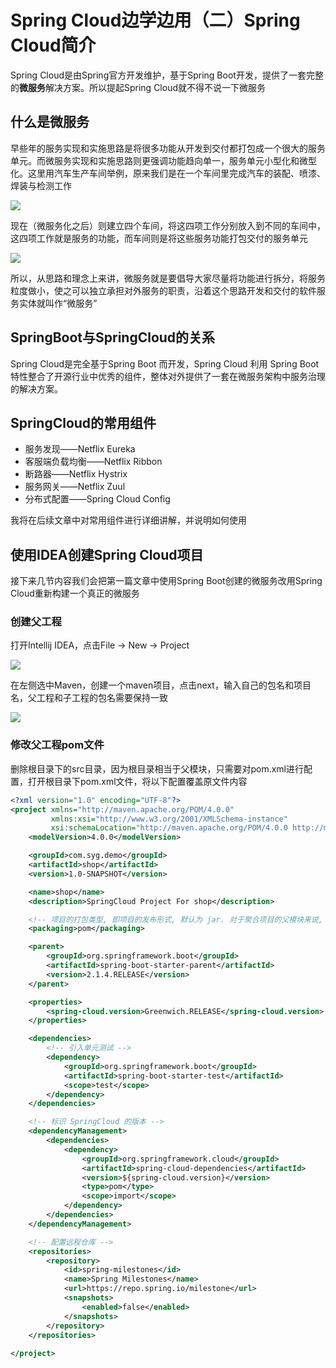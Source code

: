# Spring Cloud边学边用（二）Spring Cloud简介

Spring Cloud是由Spring官方开发维护，基于Spring Boot开发，提供了一套完整的**微服务**解决方案。所以提起Spring Cloud就不得不说一下微服务

## 什么是微服务

早些年的服务实现和实施思路是将很多功能从开发到交付都打包成一个很大的服务单元。而微服务实现和实施思路则更强调功能趋向单一，服务单元小型化和微型化。这里用汽车生产车间举例，原来我们是在一个车间里完成汽车的装配、喷漆、焊装与检测工作

![]( http://images.simplesay.top/book/image-20200902163054730.png)

现在（微服务化之后）则建立四个车间，将这四项工作分别放入到不同的车间中，这四项工作就是服务的功能，而车间则是将这些服务功能打包交付的服务单元

![]( http://images.simplesay.top/book/image-20200902163113137.png)

所以，从思路和理念上来讲，微服务就是要倡导大家尽量将功能进行拆分，将服务粒度做小，使之可以独立承担对外服务的职责，沿着这个思路开发和交付的软件服务实体就叫作“微服务”

## SpringBoot与SpringCloud的关系

Spring Cloud是完全基于Spring Boot 而开发，Spring Cloud 利用 Spring Boot 特性整合了开源行业中优秀的组件，整体对外提供了一套在微服务架构中服务治理的解决方案。

## SpringCloud的常用组件

- 服务发现——Netflix Eureka
- 客服端负载均衡——Netflix Ribbon
- 断路器——Netflix Hystrix
- 服务网关——Netflix Zuul
- 分布式配置——Spring Cloud Config

我将在后续文章中对常用组件进行详细讲解，并说明如何使用

## 使用IDEA创建Spring Cloud项目

接下来几节内容我们会把第一篇文章中使用Spring Boot创建的微服务改用Spring Cloud重新构建一个真正的微服务

### 创建父工程

打开Intellij IDEA，点击File -> New -> Project

![](http://images.simplesay.top/book/20200806171241.jpg)

在左侧选中Maven，创建一个maven项目，点击next，输入自己的包名和项目名，父工程和子工程的包名需要保持一致

![]( http://images.simplesay.top/book/image-20200902175603037.png)

### 修改父工程pom文件

删除根目录下的src目录，因为根目录相当于父模块，只需要对pom.xml进行配置，打开根目录下pom.xml文件，将以下配置覆盖原文件内容

```xml
<?xml version="1.0" encoding="UTF-8"?>
<project xmlns="http://maven.apache.org/POM/4.0.0"
         xmlns:xsi="http://www.w3.org/2001/XMLSchema-instance"
         xsi:schemaLocation="http://maven.apache.org/POM/4.0.0 http://maven.apache.org/xsd/maven-4.0.0.xsd">
    <modelVersion>4.0.0</modelVersion>

    <groupId>com.syg.demo</groupId>
    <artifactId>shop</artifactId>
    <version>1.0-SNAPSHOT</version>

    <name>shop</name>
    <description>SpringCloud Project For shop</description>

    <!-- 项目的打包类型, 即项目的发布形式, 默认为 jar. 对于聚合项目的父模块来说, 必须指定为 pom -->
    <packaging>pom</packaging>

    <parent>
        <groupId>org.springframework.boot</groupId>
        <artifactId>spring-boot-starter-parent</artifactId>
        <version>2.1.4.RELEASE</version>
    </parent>

    <properties>
        <spring-cloud.version>Greenwich.RELEASE</spring-cloud.version>
    </properties>

    <dependencies>
        <!-- 引入单元测试 -->
        <dependency>
            <groupId>org.springframework.boot</groupId>
            <artifactId>spring-boot-starter-test</artifactId>
            <scope>test</scope>
        </dependency>
    </dependencies>

    <!-- 标识 SpringCloud 的版本 -->
    <dependencyManagement>
        <dependencies>
            <dependency>
                <groupId>org.springframework.cloud</groupId>
                <artifactId>spring-cloud-dependencies</artifactId>
                <version>${spring-cloud.version}</version>
                <type>pom</type>
                <scope>import</scope>
            </dependency>
        </dependencies>
    </dependencyManagement>

    <!-- 配置远程仓库 -->
    <repositories>
        <repository>
            <id>spring-milestones</id>
            <name>Spring Milestones</name>
            <url>https://repo.spring.io/milestone</url>
            <snapshots>
                <enabled>false</enabled>
            </snapshots>
        </repository>
    </repositories>
    
</project>
```